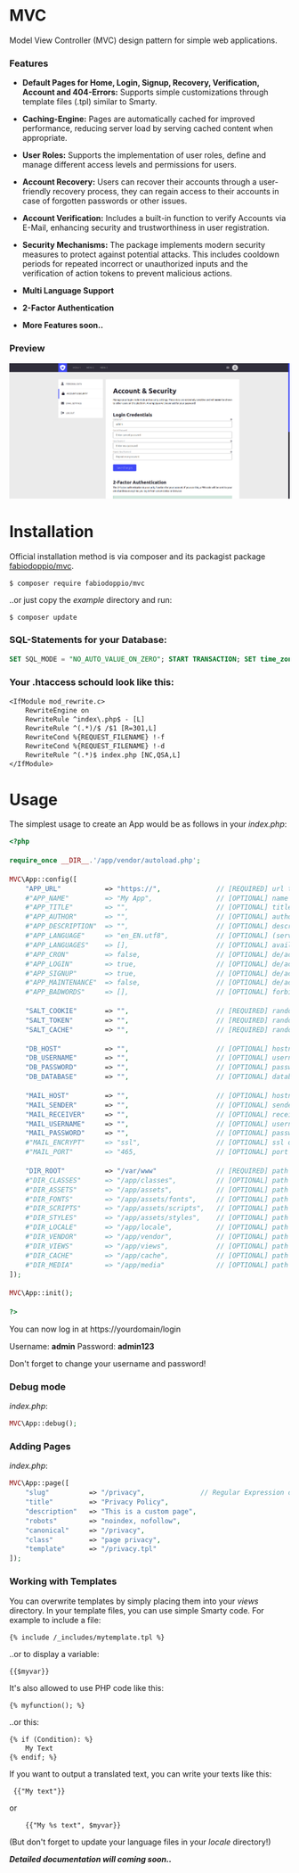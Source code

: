 # MVC
Model View Controller (MVC) design pattern for simple web applications.

### Features

- **Default Pages for Home, Login, Signup, Recovery, Verification, Account and 404-Errors:** Supports simple customizations through template files (.tpl) similar to Smarty.

- **Caching-Engine:** Pages are automatically cached for improved performance, reducing server load by serving cached content when appropriate.

- **User Roles:** Supports the implementation of user roles, define and manage different access levels and permissions for users.

- **Account Recovery:** Users can recover their accounts through a user-friendly recovery process, they can regain access to their accounts in case of forgotten passwords or other issues.

- **Account Verification:**  Includes a built-in function to verify Accounts via E-Mail, enhancing security and trustworthiness in user registration.

- **Security Mechanisms:** The package implements modern security measures to protect against potential attacks. This includes cooldown periods for repeated incorrect or unauthorized inputs and the verification of action tokens to prevent malicious actions.

- **Multi Language Support**

- **2-Factor Authentication**

- **More Features soon..**

### Preview
![alt preview](https://github.com/fabiodoppio/mvc/blob/main/preview.jpg?raw=true)

Installation
============

Official installation method is via composer and its packagist package [fabiodoppio/mvc](https://packagist.org/packages/fabiodoppio/mvc).

```
$ composer require fabiodoppio/mvc
```

..or just copy the _example_ directory and run:
```
$ composer update
```

### SQL-Statements for your Database:

```sql
SET SQL_MODE = "NO_AUTO_VALUE_ON_ZERO"; START TRANSACTION; SET time_zone = "+00:00"; CREATE TABLE `app_accounts`( `id` int UNSIGNED NOT NULL, `username` varchar(64) CHARACTER SET utf8mb4 COLLATE utf8mb4_general_ci NOT NULL, `email` varchar(64) CHARACTER SET utf8mb4 COLLATE utf8mb4_general_ci NOT NULL, `password` varchar(64) CHARACTER SET utf8mb4 COLLATE utf8mb4_general_ci NOT NULL, `token` varchar(64) CHARACTER SET utf8mb4 COLLATE utf8mb4_general_ci NOT NULL, `role` int UNSIGNED NOT NULL, `registered` datetime NOT NULL DEFAULT CURRENT_TIMESTAMP, `lastaction` datetime NOT NULL DEFAULT CURRENT_TIMESTAMP) ENGINE=InnoDB DEFAULT CHARSET=utf8mb4 COLLATE=utf8mb4_general_ci; INSERT INTO `app_accounts` (`id`, `username`, `email`, `password`, `token`, `role`, `registered`, `lastaction`) VALUES (1000, 'admin', 'someone@example.com', '$2y$10$mF/1IeSTLohx/J35LYnEoueV50p3g9EOgnfADE0E7seJw127fHzY2', 'deP5E5KznHsLl0TMeLyvbndNg7KEky6W', 8, '2023-11-29 00:00:00', '2023-11-29 00:00:00'); CREATE TABLE `app_accounts_meta` ( `id` int UNSIGNED NOT NULL, `name` varchar(64) CHARACTER SET utf8mb4 COLLATE utf8mb4_general_ci NOT NULL, `value` text CHARACTER SET utf8mb4 COLLATE utf8mb4_general_ci NOT NULL ) ENGINE=InnoDB DEFAULT CHARSET=utf8mb4 COLLATE=utf8mb4_general_ci; CREATE TABLE `app_accounts_log`( `id` int UNSIGNED NOT NULL, `event` varchar(64) CHARACTER SET utf8mb4 COLLATE utf8mb4_general_ci NOT NULL, `timestamp` datetime NOT NULL DEFAULT CURRENT_TIMESTAMP) ENGINE=InnoDB DEFAULT CHARSET=utf8mb4 COLLATE=utf8mb4_general_ci; ALTER TABLE `app_accounts` ADD PRIMARY KEY (`id`), ADD UNIQUE KEY `username` (`username`), ADD UNIQUE KEY `email` (`email`); ALTER TABLE `app_accounts_meta` ADD PRIMARY KEY (`id`,`name`); ALTER TABLE `app_accounts_log` ADD PRIMARY KEY(`id`,`event`,`timestamp`); ALTER TABLE `app_accounts` MODIFY `id` int UNSIGNED NOT NULL AUTO_INCREMENT, AUTO_INCREMENT=1001; ALTER TABLE `app_accounts_meta` ADD CONSTRAINT `app_accounts_meta_ibfk_1` FOREIGN KEY (`id`) REFERENCES `app_accounts` (`id`) ON DELETE CASCADE ON UPDATE CASCADE; ALTER TABLE `app_accounts_log` ADD CONSTRAINT `app_accounts_log_ibfk_1` FOREIGN KEY(`id`) REFERENCES `app_accounts` (`id`) ON DELETE CASCADE ON UPDATE CASCADE; COMMIT;
```


### Your .htaccess schould look like this:

```
<IfModule mod_rewrite.c>
    RewriteEngine on
    RewriteRule ^index\.php$ - [L]
    RewriteRule ^(.*)/$ /$1 [R=301,L]
    RewriteCond %{REQUEST_FILENAME} !-f
    RewriteCond %{REQUEST_FILENAME} !-d
    RewriteRule ^(.*)$ index.php [NC,QSA,L]
</IfModule>
```


Usage
=====

The simplest usage to create an App would be as follows in your _index.php_:

```php
<?php

require_once __DIR__.'/app/vendor/autoload.php';

MVC\App::config([
    "APP_URL"           => "https://",              // [REQUIRED] url to your app, no trailing slash
    #"APP_NAME"         => "My App",                // [OPTIONAL] name of your app
    #"APP_TITLE"        => "",                      // [OPTIONAL] title of your start page
    #"APP_AUTHOR"       => "",                      // [OPTIONAL] author of your app
    #"APP_DESCRIPTION"  => "",                      // [OPTIONAL] description of your app
    #"APP_LANGUAGE"     => "en_EN.utf8",            // [OPTIONAL] (server-)language of your app
    #"APP_LANGUAGES"    => [],                      // [OPTIONAL] available (server-)languages
    #"APP_CRON"         => false,                   // [OPTIONAL] de/activates cronjob
    #"APP_LOGIN"        => true,                    // [OPTIONAL] de/activates login (except admins)
    #"APP_SIGNUP"       => true,                    // [OPTIONAL] de/activates signup
    #"APP_MAINTENANCE"  => false,                   // [OPTIONAL] de/activates maintenance mode (except admins)
    #"APP_BADWORDS"     => [],                      // [OPTIONAL] forbidden words for usernames or messages

    "SALT_COOKIE"       => "",                      // [REQUIRED] randomized hash for security reasons
    "SALT_TOKEN"        => "",                      // [REQUIRED] randomized hash for security reasons
    "SALT_CACHE"        => "",                      // [REQUIRED] randomized hash for security reasons
    
    "DB_HOST"           => "",                      // [OPTIONAL] hostname to your mysql server
    "DB_USERNAME"       => "",                      // [OPTIONAL] username to your mysql server
    "DB_PASSWORD"       => "",                      // [OPTIONAL] password to your mysql server
    "DB_DATABASE"       => "",                      // [OPTIONAL] database to your mysql server

    "MAIL_HOST"         => "",                      // [OPTIONAL] hostname to your mail server
    "MAIL_SENDER"       => "",                      // [OPTIONAL] sender email address for system emails
    "MAIL_RECEIVER"     => "",                      // [OPTIONAL] receiver email address for contact form
    "MAIL_USERNAME"     => "",                      // [OPTIONAL] username to your mail server
    "MAIL_PASSWORD"     => "",                      // [OPTIONAL] password to your mail server
    #"MAIL_ENCRYPT"     => "ssl",                   // [OPTIONAL] ssl or tsl for encryption
    #"MAIL_PORT"        => "465,                    // [OPTIONAL] port to your mail server

    "DIR_ROOT"          => "/var/www"               // [REQUIRED] path to your root directory, no trailing slash
    #"DIR_CLASSES"      => "/app/classes",          // [OPTIONAL] path to your custom or extended classes
    #"DIR_ASSETS"       => "/app/assets",           // [OPTIONAL] path to your assets
    #"DIR_FONTS"        => "/app/assets/fonts",     // [OPTIONAL] path to your fonts
    #"DIR_SCRIPTS"      => "/app/assets/scripts",   // [OPTIONAL] path to your .js scripts
    #"DIR_STYLES"       => "/app/assets/styles",    // [OPTIONAL] path to your .css styles
    #"DIR_LOCALE"       => "/app/locale",           // [OPTIONAL] path to your locale .mo/.po files
    #"DIR_VENDOR"       => "/app/vendor",           // [OPTIONAL] path to your third-party libraries
    #"DIR_VIEWS"        => "/app/views",            // [OPTIONAL] path to your template files
    #"DIR_CACHE"        => "/app/cache",            // [OPTIONAL] path to your cache files
    #"DIR_MEDIA"        => "/app/media"             // [OPTIONAL] path to your media files
]);

MVC\App::init();

?>
```
You can now log in at https://yourdomain/login

Username: **admin**
Password: **admin123**

Don't forget to change your username and password!

### Debug mode

_index.php_:
```php
MVC\App::debug();
```

### Adding Pages
_index.php_:
```php
MVC\App::page([
    "slug"          => "/privacy",              // Regular Expression of your page slug
    "title"         => "Privacy Policy", 
    "description"   => "This is a custom page",
    "robots"        => "noindex, nofollow",
    "canonical"     => "/privacy",
    "class"         => "page privacy",
    "template"      => "/privacy.tpl"
]);
```

### Working with Templates

You can overwrite templates by simply placing them into your _views_ directory.
In your template files, you can use simple Smarty code. For example to include a file:

```smarty
{% include /_includes/mytemplate.tpl %}
```

..or to display a variable:

```smarty
{{$myvar}}
```

It's also allowed to use PHP code like this:

```smarty
{% myfunction(); %}
```

..or this:

```smarty
{% if (Condition): %}
    My Text
{% endif; %}
```

If you want to output a translated text, you can write your texts like this: 

```smarty
 {{"My text"}}
```

or

```smarty
    {{"My %s text", $myvar}}
```
    
(But don't forget to update your language files in your _locale_ directory!)


***Detailed documentation will coming soon..***
